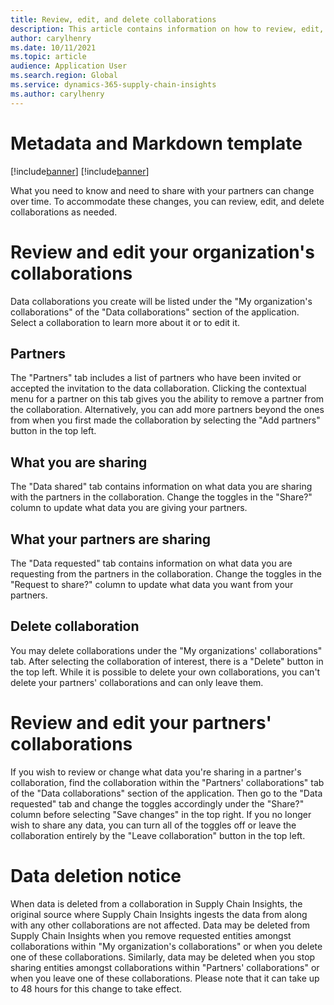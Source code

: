 ```yaml
---
title: Review, edit, and delete collaborations
description: This article contains information on how to review, edit, and delete data collborations within Supply Chain Insights.
author: carylhenry
ms.date: 10/11/2021
ms.topic: article
audience: Application User
ms.search.region: Global
ms.service: dynamics-365-supply-chain-insights
ms.author: carylhenry
---
```


# Metadata and Markdown template

[!include[banner](includes/banner.md)]
[!include[banner](includes/preview-banner.md)]

What you need to know and need to share with your partners can change over time. To accommodate these changes, you can review, edit, and delete collaborations as needed.

# Review and edit your organization's collaborations
Data collaborations you create will be listed under the "My organization's collaborations" of the  "Data collaborations" section of the application. Select a collaboration to learn more about it or to edit it.

## Partners
The "Partners" tab includes a list of partners who have been invited or accepted the invitation to the data collaboration. Clicking the contextual menu for a partner on this tab gives you the ability to remove a partner from the collaboration. Alternatively, you can add more partners beyond the ones from when you first made the collaboration by selecting the "Add partners" button in the top left.

## What you are sharing
The "Data shared" tab contains information on what data you are sharing with the partners in the collaboration. Change the toggles in the "Share?" column to update what data you are giving your partners.

## What your partners are sharing
The "Data requested" tab contains information on what data you are requesting from the partners in the collaboration. Change the toggles in the "Request to share?" column to update what data you want from your partners.

## Delete collaboration
You may delete collaborations under the "My organizations' collaborations" tab. After selecting the collaboration of interest, there is a "Delete" button in the top left. While it is possible to delete your own collaborations, you can't delete your partners' collaborations and can only leave them.

# Review and edit your partners' collaborations
If you wish to review or change what data you're sharing in a partner's collaboration, find the collaboration within the "Partners' collaborations" tab of the "Data collaborations" section of the application. Then go to the "Data requested" tab and change the toggles accordingly under the "Share?" column before selecting "Save changes" in the top right. If you no longer wish to share any data, you can turn all of the toggles off or leave the collaboration entirely by the "Leave collaboration" button in the top left.

# Data deletion notice
When data is deleted from a collaboration in Supply Chain Insights, the original source where Supply Chain Insights ingests the data from along with any other collaborations are not affected. Data may be deleted from Supply Chain Insights when you remove requested entities amongst collaborations within "My organization's collaborations" or when you delete one of these collaborations. Similarly, data may be deleted when you stop sharing entities amongst collaborations within "Partners' collaborations" or when you leave one of these collaborations. Please note that it can take up to 48 hours for this change to take effect.
